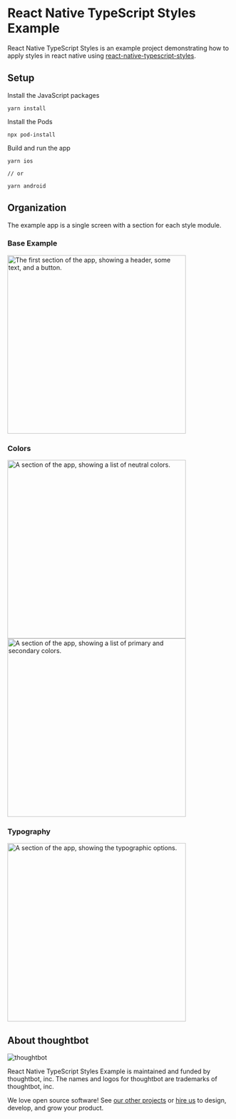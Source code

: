 # React Native TypeScript Styles Example

React Native TypeScript Styles is an example project demonstrating how to apply
styles in react native using [react-native-typescript-styles][react-native-typescript-styles].

[react-native-typescript-styles]: https://github.com/thoughtbot/react-native-typescript-styles

## Setup

Install the JavaScript packages

```
yarn install
```

Install the Pods

```
npx pod-install
```

Build and run the app

```
yarn ios

// or

yarn android
```

## Organization

The example app is a single screen with a section for each style module.

### Base Example

<img src="./docs/base_example.png" alt="The first section of the app, showing a header, some text, and a button." width="400" />

### Colors

<img src="./docs/colors_1.png" alt="A section of the app, showing a list of neutral colors." width="400" />

<img src="./docs/colors_2.png" alt="A section of the app, showing a list of primary and secondary colors." width="400" />

### Typography

<img src="./docs/typography.png" alt="A section of the app, showing the typographic options." width="400" />

## About thoughtbot

![thoughtbot](https://presskit.thoughtbot.com/images/thoughtbot-logo-for-readmes.svg)

React Native TypeScript Styles Example is maintained and funded by thoughtbot, inc.
The names and logos for thoughtbot are trademarks of thoughtbot, inc.

We love open source software!
See [our other projects][community] or
[hire us][hire] to design, develop, and grow your product.

[community]: https://thoughtbot.com/community?utm_source=github
[hire]: https://thoughtbot.com/hire-us?utm_source=github
